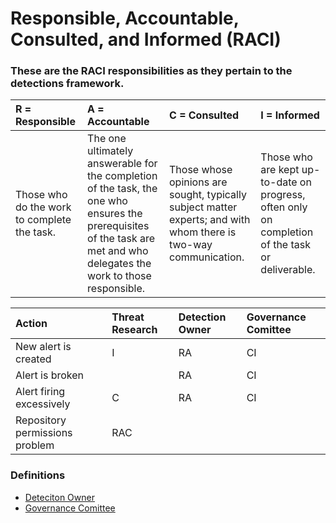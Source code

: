 # Responsible, Accountable, Consulted, and Informed (RACI)


### These are the RACI responsibilities as they pertain to the detections framework.


| R = Responsible | A = Accountable|C = Consulted | I = Informed |
| :-------------- | :------------- | :----------- | :----------- |
|Those who do the work to complete the task.| The one ultimately answerable for the completion of the task, the one who ensures the prerequisites of the task are met and who delegates the work to those responsible.|	Those whose opinions are sought, typically subject matter experts; and with whom there is two-way communication.|Those who are kept up-to-date on progress, often only on completion of the task or deliverable.|

| Action|Threat Research | Detection Owner | Governance Comittee |
| :---- | :------------- | :--------------- | :------------------ |
| New alert is created | I |	RA |	CI |
| Alert is broken | | RA	 | CI |
| Alert firing excessively	| C | RA | CI |
| Repository permissions problem	| RAC | | |	

### Definitions
* [Deteciton Owner](https://github.com/gdcorp-infosec/security-detections-framework/blob/main/documentation/Governance-security_detections_framework.md#detection-owners)
* [Governance Comittee](https://github.com/gdcorp-infosec/security-detections-framework/blob/main/documentation/Governance-security_detections_framework.md#governance-committee)
